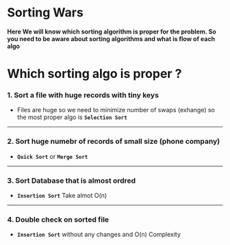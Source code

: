 # Sorting Wars 
**Here We will know which sorting algorithm is proper for the problem. So you need to be aware about sorting algorithms and what is flow of each algo**

# Which sorting algo is proper ?

### 1. Sort a file with huge records with tiny keys
- Files are huge so we need to minimize number of swaps (exhange) so the most proper algo is **`Selection Sort`**

---
### 2. Sort huge numebr of records of small size (phone company) 
- **`Quick Sort`** or **`Merge Sort`** 

---
### 3. Sort Database that is almost ordred
- **`Insertion Sort`** Take almot O(n)
---

### 4. Double check on sorted file 
- **`Insertion Sort`** without any changes and O(n) Complexity 
